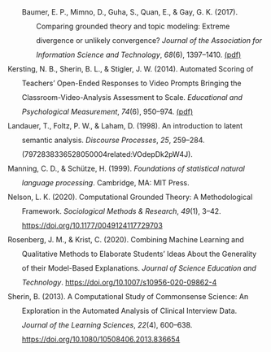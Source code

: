 <div class="csl-bib-body" style="line-height: 2; margin-left: 2em; text-indent:-2em;">
  <div class="csl-entry" style="line-height: 2; margin-left: 2em; text-indent:-2em;">Baumer, E. P., Mimno, D., Guha, S., Quan, E., &amp; Gay, G. K. (2017). Comparing grounded theory and topic modeling: Extreme divergence or unlikely convergence? <i>Journal of the Association for Information Science and Technology</i>, <i>68</i>(6), 1397–1410. <a href="Baumer2017.pdf">(pdf)</a></div>
  <span class="Z3988" title="url_ver=Z39.88-2004&amp;ctx_ver=Z39.88-2004&amp;rfr_id=info%3Asid%2Fzotero.org%3A2&amp;rft_val_fmt=info%3Aofi%2Ffmt%3Akev%3Amtx%3Ajournal&amp;rft.genre=article&amp;rft.atitle=Comparing%20grounded%20theory%20and%20topic%20modeling%3A%20Extreme%20divergence%20or%20unlikely%20convergence%3F&amp;rft.jtitle=Journal%20of%20the%20Association%20for%20Information%20Science%20and%20Technology&amp;rft.volume=68&amp;rft.issue=6&amp;rft.aufirst=Eric%20PS&amp;rft.aulast=Baumer&amp;rft.au=Eric%20PS%20Baumer&amp;rft.au=David%20Mimno&amp;rft.au=Shion%20Guha&amp;rft.au=Emily%20Quan&amp;rft.au=Geri%20K.%20Gay&amp;rft.date=2017&amp;rft.pages=1397%E2%80%931410&amp;rft.spage=1397&amp;rft.epage=1410"></span>
  <div class="csl-entry">Kersting, N. B., Sherin, B. L., &amp; Stigler, J. W. (2014). Automated Scoring of Teachers’ Open-Ended Responses to Video Prompts Bringing the Classroom-Video-Analysis Assessment to Scale. <i>Educational and Psychological Measurement</i>, <i>74</i>(6), 950–974. <a href="Kersting2014.pdf">(pdf)</a></div>
  <span class="Z3988" title="url_ver=Z39.88-2004&amp;ctx_ver=Z39.88-2004&amp;rfr_id=info%3Asid%2Fzotero.org%3A2&amp;rft_id=info%3Adoi%2F10.1177%2F0013164414521634&amp;rft_val_fmt=info%3Aofi%2Ffmt%3Akev%3Amtx%3Ajournal&amp;rft.genre=article&amp;rft.atitle=Automated%20Scoring%20of%20Teachers%E2%80%99%20Open-Ended%20Responses%20to%20Video%20Prompts%20Bringing%20the%20Classroom-Video-Analysis%20Assessment%20to%20Scale&amp;rft.jtitle=Educational%20and%20Psychological%20Measurement&amp;rft.stitle=Educational%20and%20Psychological%20Measurement&amp;rft.volume=74&amp;rft.issue=6&amp;rft.aufirst=Nicole%20B.&amp;rft.aulast=Kersting&amp;rft.au=Nicole%20B.%20Kersting&amp;rft.au=Bruce%20L.%20Sherin&amp;rft.au=James%20W.%20Stigler&amp;rft.date=2014-12-01&amp;rft.pages=950-974&amp;rft.spage=950&amp;rft.epage=974&amp;rft.issn=0013-1644%2C%201552-3888&amp;rft.language=en"></span>
  <div class="csl-entry">Landauer, T., Foltz, P. W., &amp; Laham, D. (1998). An introduction to latent semantic analysis. <i>Discourse Processes</i>, <i>25</i>, 259–284. (7972838336528050004related:VOdepDk2pW4J).</div>
  <span class="Z3988" title="url_ver=Z39.88-2004&amp;ctx_ver=Z39.88-2004&amp;rfr_id=info%3Asid%2Fzotero.org%3A2&amp;rft_val_fmt=info%3Aofi%2Ffmt%3Akev%3Amtx%3Ajournal&amp;rft.genre=article&amp;rft.atitle=An%20introduction%20to%20latent%20semantic%20analysis&amp;rft.jtitle=Discourse%20Processes&amp;rft.stitle=Discourse%20Process.&amp;rft.volume=25&amp;rft.aufirst=T.&amp;rft.aulast=Landauer&amp;rft.au=T.%20Landauer&amp;rft.au=Peter%20W.%20Foltz&amp;rft.au=D.%20Laham&amp;rft.date=1998&amp;rft.pages=259-284&amp;rft.spage=259&amp;rft.epage=284&amp;rft.issn=0163-853X&amp;rft.language=English"></span>
  <div class="csl-entry">Manning, C. D., &amp; Schütze, H. (1999). <i>Foundations of statistical natural language processing</i>. Cambridge, MA: MIT Press.</div>
  <span class="Z3988" title="url_ver=Z39.88-2004&amp;ctx_ver=Z39.88-2004&amp;rfr_id=info%3Asid%2Fzotero.org%3A2&amp;rft_id=urn%3Aisbn%3A0-262-13360-1&amp;rft_val_fmt=info%3Aofi%2Ffmt%3Akev%3Amtx%3Abook&amp;rft.genre=book&amp;rft.btitle=Foundations%20of%20statistical%20natural%20language%20processing&amp;rft.place=Cambridge%2C%20MA&amp;rft.publisher=MIT%20Press&amp;rft.aufirst=Christopher%20D.&amp;rft.aulast=Manning&amp;rft.au=Christopher%20D.%20Manning&amp;rft.au=Hinrich%20Sch%C3%BCtze&amp;rft.date=1999&amp;rft.tpages=xxxvii%2C%20680%20p.&amp;rft.isbn=0-262-13360-1"></span>
  <div class="csl-entry">Nelson, L. K. (2020). Computational Grounded Theory: A Methodological Framework. <i>Sociological Methods &amp; Research</i>, <i>49</i>(1), 3–42. <a href="https://doi.org/10.1177/0049124117729703">https://doi.org/10.1177/0049124117729703</a></div>
  <span class="Z3988" title="url_ver=Z39.88-2004&amp;ctx_ver=Z39.88-2004&amp;rfr_id=info%3Asid%2Fzotero.org%3A2&amp;rft_id=info%3Adoi%2F10.1177%2F0049124117729703&amp;rft_val_fmt=info%3Aofi%2Ffmt%3Akev%3Amtx%3Ajournal&amp;rft.genre=article&amp;rft.atitle=Computational%20Grounded%20Theory%3A%20A%20Methodological%20Framework&amp;rft.jtitle=Sociological%20Methods%20%26%20Research&amp;rft.stitle=Sociological%20Methods%20%26%20Research&amp;rft.volume=49&amp;rft.issue=1&amp;rft.aufirst=Laura%20K.&amp;rft.aulast=Nelson&amp;rft.au=Laura%20K.%20Nelson&amp;rft.date=2020-02-01&amp;rft.pages=3-42&amp;rft.spage=3&amp;rft.epage=42&amp;rft.issn=0049-1241&amp;rft.language=en"></span>
  <div class="csl-entry">Rosenberg, J. M., &amp; Krist, C. (2020). Combining Machine Learning and Qualitative Methods to Elaborate Students’ Ideas About the Generality of their Model-Based Explanations. <i>Journal of Science Education and Technology</i>. <a href="https://doi.org/10.1007/s10956-020-09862-4">https://doi.org/10.1007/s10956-020-09862-4</a></div>
  <span class="Z3988" title="url_ver=Z39.88-2004&amp;ctx_ver=Z39.88-2004&amp;rfr_id=info%3Asid%2Fzotero.org%3A2&amp;rft_id=info%3Adoi%2F10.1007%2Fs10956-020-09862-4&amp;rft_val_fmt=info%3Aofi%2Ffmt%3Akev%3Amtx%3Ajournal&amp;rft.genre=article&amp;rft.atitle=Combining%20Machine%20Learning%20and%20Qualitative%20Methods%20to%20Elaborate%20Students%E2%80%99%20Ideas%20About%20the%20Generality%20of%20their%20Model-Based%20Explanations&amp;rft.jtitle=Journal%20of%20Science%20Education%20and%20Technology&amp;rft.stitle=J%20Sci%20Educ%20Technol&amp;rft.aufirst=Joshua%20M.&amp;rft.aulast=Rosenberg&amp;rft.au=Joshua%20M.%20Rosenberg&amp;rft.au=Christina%20Krist&amp;rft.date=2020-09-15&amp;rft.issn=1573-1839&amp;rft.language=en"></span>
  <div class="csl-entry">Sherin, B. (2013). A Computational Study of Commonsense Science: An Exploration in the Automated Analysis of Clinical Interview Data. <i>Journal of the Learning Sciences</i>, <i>22</i>(4), 600–638. <a href="https://doi.org/10.1080/10508406.2013.836654">https://doi.org/10.1080/10508406.2013.836654</a></div>
  <span class="Z3988" title="url_ver=Z39.88-2004&amp;ctx_ver=Z39.88-2004&amp;rfr_id=info%3Asid%2Fzotero.org%3A2&amp;rft_id=info%3Adoi%2F10.1080%2F10508406.2013.836654&amp;rft_val_fmt=info%3Aofi%2Ffmt%3Akev%3Amtx%3Ajournal&amp;rft.genre=article&amp;rft.atitle=A%20Computational%20Study%20of%20Commonsense%20Science%3A%20An%20Exploration%20in%20the%20Automated%20Analysis%20of%20Clinical%20Interview%20Data&amp;rft.jtitle=Journal%20of%20the%20Learning%20Sciences&amp;rft.stitle=Journal%20of%20the%20Learning%20Sciences&amp;rft.volume=22&amp;rft.issue=4&amp;rft.aufirst=Bruce&amp;rft.aulast=Sherin&amp;rft.au=Bruce%20Sherin&amp;rft.date=2013-10&amp;rft.pages=600-638&amp;rft.spage=600&amp;rft.epage=638&amp;rft.issn=1050-8406%2C%201532-7809&amp;rft.language=en"></span>
</div>
